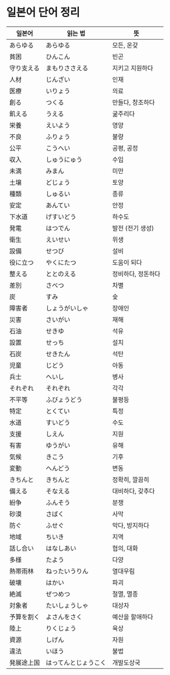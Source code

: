 # 일본어 단어 정리

| 일본어 | 읽는 법 | 뜻 |
|--------|---------|-----|
| あらゆる | あらゆる | 모든, 온갖 |
| 貧困 | ひんこん | 빈곤 |
| 守り支える | まもりささえる | 지키고 지원하다 |
| 人材 | じんざい | 인재 |
| 医療 | いりょう | 의료 |
| 創る | つくる | 만들다, 창조하다 |
| 飢える | うえる | 굶주리다 |
| 栄養 | えいよう | 영양 |
| 不良 | ふりょう | 불량 |
| 公平 | こうへい | 공평, 공정 |
| 収入 | しゅうにゅう | 수입 |
| 未満 | みまん | 미만 |
| 土壌 | どじょう | 토양 |
| 種類 | しゅるい | 종류 |
| 安定 | あんてい | 안정 |
| 下水道 | げすいどう | 하수도 |
| 発電 | はつでん | 발전 (전기 생성) |
| 衛生 | えいせい | 위생 |
| 設備 | せつび | 설비 |
| 役に立つ | やくにたつ | 도움이 되다 |
| 整える | ととのえる | 정비하다, 정돈하다 |
| 差別 | さべつ | 차별 |
| 炭 | すみ | 숯 |
| 障害者 | しょうがいしゃ | 장애인 |
| 災害 | さいがい | 재해 |
| 石油 | せきゆ | 석유 |
| 設置 | せっち | 설치 |
| 石炭 | せきたん | 석탄 |
| 児童 | じどう | 아동 |
| 兵士 | へいし | 병사 |
| それぞれ | それぞれ | 각각 |
| 不平等 | ふびょうどう | 불평등 |
| 特定 | とくてい | 특정 |
| 水道 | すいどう | 수도 |
| 支援 | しえん | 지원 |
| 有害 | ゆうがい | 유해 |
| 気候 | きこう | 기후 |
| 変動 | へんどう | 변동 |
| きちんと | きちんと | 정확히, 깔끔히 |
| 備える | そなえる | 대비하다, 갖추다 |
| 紛争 | ふんそう | 분쟁 |
| 砂漠 | さばく | 사막 |
| 防ぐ | ふせぐ | 막다, 방지하다 |
| 地域 | ちいき | 지역 |
| 話し合い | はなしあい | 협의, 대화 |
| 多様 | たよう | 다양 |
| 熱帯雨林 | ねったいうりん | 열대우림 |
| 破壊 | はかい | 파괴 |
| 絶滅 | ぜつめつ | 절멸, 멸종 |
| 対象者 | たいしょうしゃ | 대상자 |
| 予算を割く | よさんをさく | 예산을 할애하다 |
| 陸上 | りくじょう | 육상 |
| 資源 | しげん | 자원 |
| 違法 | いほう | 불법 |
| 発展途上国 | はってんとじょうこく | 개발도상국 |

